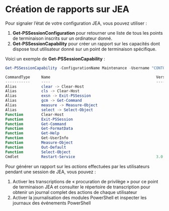 # Création de rapports sur JEA
Pour signaler l’état de votre configuration JEA, vous pouvez utiliser :
1.  **Get-PSSessionConfiguration** pour retourner une liste de tous les points de terminaison inscrits sur un ordinateur donné.
2.  **Get-PSSessionCapability** pour créer un rapport sur les capacités dont dispose tout utilisateur donné sur un point de terminaison spécifique.

Voici un exemple de **Get-PSSessionCapability** :
```powershell
Get-PSSessionCapability -ConfigurationName Maintenance -Username "CONTOSO\JohnDoe"

CommandType     Name                                               Version    Source           
-----------     ----                                               -------    ------           
Alias           clear -> Clear-Host                                                            
Alias           cls -> Clear-Host                                                              
Alias           exsn -> Exit-PSSession                                                         
Alias           gcm -> Get-Command                                                             
Alias           measure -> Measure-Object                                                      
Alias           select -> Select-Object                                                        
Function        Clear-Host                                                                     
Function        Exit-PSSession                                                                 
Function        Get-Command                                                                    
Function        Get-FormatData                                                                 
Function        Get-Help                                                                       
Function        Get-UserInfo                                                                   
Function        Measure-Object                                                                 
Function        Out-Default                                                                    
Function        Select-Object                                                                  
Cmdlet          Restart-Service                                    3.0.0.0 Microsof...


```

Pour générer un rapport sur les _actions_ effectuées par les utilisateurs pendant une session de JEA, vous pouvez :
1. Activer les transcriptions de « procuration de privilège » pour ce point de terminaison JEA et consulter le répertoire de transcription pour obtenir un journal complet des actions de chaque utilisateur
2. Activer la journalisation des modules PowerShell et inspecter les journaux des événements PowerShell

<!--HONumber=Aug16_HO3-->



